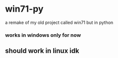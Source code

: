 # win71-py
a remake of my old project called win71 but in python


### works in windows only for now
## should work in linux idk

